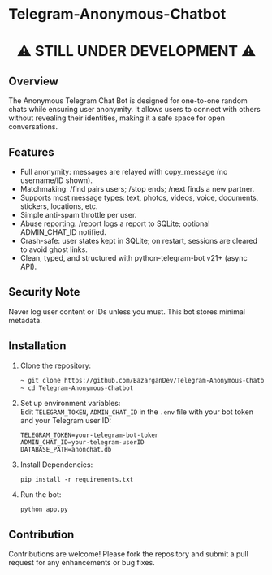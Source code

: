 # Telegram-Anonymous-Chatbot

<h1 align="center">⚠️ STILL UNDER DEVELOPMENT ⚠️</h1>

## Overview
The Anonymous Telegram Chat Bot is designed for one-to-one random chats while ensuring user anonymity. It allows users to connect with others without revealing their identities, making it a safe space for open conversations.

## Features
- Full anonymity: messages are relayed with copy_message (no username/ID shown).
- Matchmaking: /find pairs users; /stop ends; /next finds a new partner.
- Supports most message types: text, photos, videos, voice, documents, stickers, locations, etc.
- Simple anti-spam throttle per user.
- Abuse reporting: /report logs a report to SQLite; optional ADMIN_CHAT_ID notified.
- Crash-safe: user states kept in SQLite; on restart, sessions are cleared to avoid ghost links.
- Clean, typed, and structured with python-telegram-bot v21+ (async API).

## Security Note
Never log user content or IDs unless you must. This bot stores minimal metadata.

## Installation
1. Clone the repository:
   ```bash
   ~ git clone https://github.com/BazarganDev/Telegram-Anonymous-Chatbot/
   ~ cd Telegram-Anonymous-Chatbot
   ```
2. Set up environment variables:<br>
   Edit `TELEGRAM_TOKEN`, `ADMIN_CHAT_ID` in the `.env` file with your bot token and your Telegram user ID:
   ```env
   TELEGRAM_TOKEN=your-telegram-bot-token
   ADMIN_CHAT_ID=your-telegram-userID
   DATABASE_PATH=anonchat.db
   ```
3. Install Dependencies:
   ```
   pip install -r requirements.txt
   ```
4. Run the bot:
   ```
   python app.py
   ```

## Contribution
Contributions are welcome! Please fork the repository and submit a pull request for any enhancements or bug fixes.
